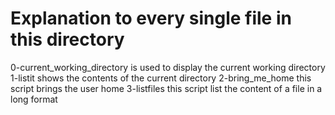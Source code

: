 # Explanation to every single file in this directory
0-current_working_directory  is used to display the current working directory
1-listit shows the contents of the current directory
2-bring_me_home this script brings the user home
3-listfiles this script list the content of a file in a long format 
